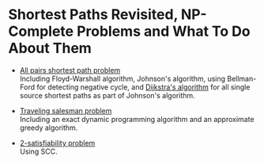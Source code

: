 
# Shortest Paths Revisited, NP-Complete Problems and What To Do About Them

* [All pairs shortest path problem](https://github.com/LSijing/Algorithms-Stanford/edit/master/c4-shortest-path-NPcomplete/all_shortest_path.py)<br>
Including Floyd-Warshall algorithm, Johnson's algorithm, using Bellman-Ford for detecting negative cycle, 
and [Dijkstra's algorithm](https://github.com/LSijing/Algorithms-Stanford/edit/master/c4-shortest-path-NPcomplete/dijkstra.py) for all single source shortest paths as part of Johnson's algorithm.

* [Traveling salesman problem](https://github.com/LSijing/Algorithms-Stanford/edit/master/c4-shortest-path-NPcomplete/tsp.py)<br>
Including an exact dynamic programming algorithm and an approximate greedy algorithm.

* [2-satisfiability problem](https://github.com/LSijing/Algorithms-Stanford/edit/master/c4-shortest-path-NPcomplete/2SAT.py)<br>
Using SCC.
